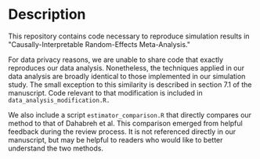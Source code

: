 # Description
This repository contains code necessary to reproduce simulation results in "Causally-Interpretable Random-Effects Meta-Analysis." 

For data privacy reasons, we are unable to share code that exactly reproduces our data analysis. Nonetheless, the techniques applied
in our data analysis are broadly identical to those implemented in our simulation study. The small exception to this similarity
is described in section 7.1 of the manuscript. Code relevant to that modification is included in `data_analysis_modification.R.`

We also include a script `estimator_comparison.R` that directly compares our method to that of Dahabreh et al. This comparison emerged from
helpful feedback during the review process. It is not referenced directly in our manuscript, but may be helpful to readers
who would like to better understand the two methods.
